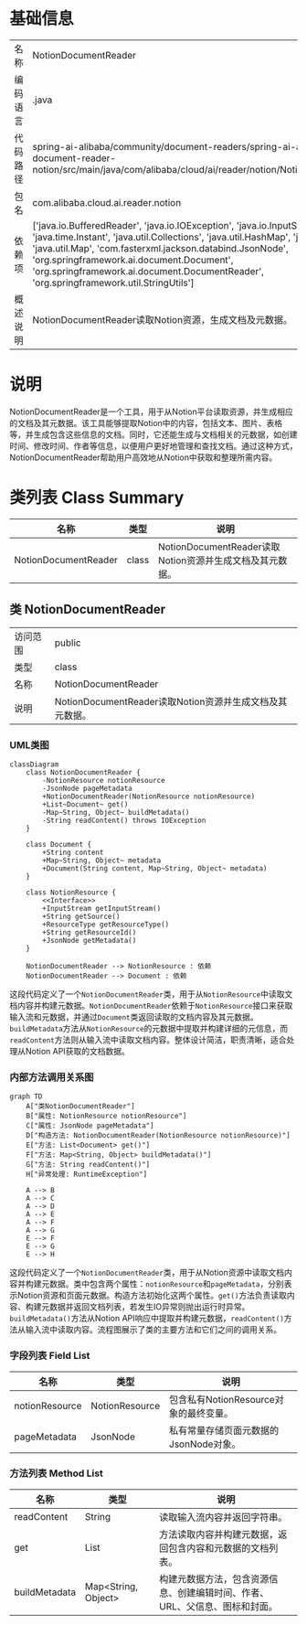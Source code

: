 # 基础信息

|      |      |
|------|------|
| 名称 | NotionDocumentReader |
| 编码语言 | .java |
| 代码路径 | spring-ai-alibaba/community/document-readers/spring-ai-alibaba-starter-document-reader-notion/src/main/java/com/alibaba/cloud/ai/reader/notion/NotionDocumentReader.java |
| 包名 | com.alibaba.cloud.ai.reader.notion |
| 依赖项 | ['java.io.BufferedReader', 'java.io.IOException', 'java.io.InputStreamReader', 'java.time.Instant', 'java.util.Collections', 'java.util.HashMap', 'java.util.List', 'java.util.Map', 'com.fasterxml.jackson.databind.JsonNode', 'org.springframework.ai.document.Document', 'org.springframework.ai.document.DocumentReader', 'org.springframework.util.StringUtils'] |
| 概述说明 | NotionDocumentReader读取Notion资源，生成文档及元数据。 |

# 说明

NotionDocumentReader是一个工具，用于从Notion平台读取资源，并生成相应的文档及其元数据。该工具能够提取Notion中的内容，包括文本、图片、表格等，并生成包含这些信息的文档。同时，它还能生成与文档相关的元数据，如创建时间、修改时间、作者等信息，以便用户更好地管理和查找文档。通过这种方式，NotionDocumentReader帮助用户高效地从Notion中获取和整理所需内容。

# 类列表 Class Summary

| 名称   | 类型  | 说明 |
|-------|------|-------------|
| NotionDocumentReader | class | NotionDocumentReader读取Notion资源并生成文档及其元数据。 |



## 类 NotionDocumentReader

|      |      |
|------|------|
| 访问范围 | public |
| 类型 | class |
| 名称 | NotionDocumentReader |
| 说明 | NotionDocumentReader读取Notion资源并生成文档及其元数据。 |


### UML类图

```mermaid
classDiagram
    class NotionDocumentReader {
        -NotionResource notionResource
        -JsonNode pageMetadata
        +NotionDocumentReader(NotionResource notionResource)
        +List~Document~ get()
        -Map~String, Object~ buildMetadata()
        -String readContent() throws IOException
    }

    class Document {
        +String content
        +Map~String, Object~ metadata
        +Document(String content, Map~String, Object~ metadata)
    }

    class NotionResource {
        <<Interface>>
        +InputStream getInputStream()
        +String getSource()
        +ResourceType getResourceType()
        +String getResourceId()
        +JsonNode getMetadata()
    }

    NotionDocumentReader --> NotionResource : 依赖
    NotionDocumentReader --> Document : 依赖
```

这段代码定义了一个`NotionDocumentReader`类，用于从`NotionResource`中读取文档内容并构建元数据。`NotionDocumentReader`依赖于`NotionResource`接口来获取输入流和元数据，并通过`Document`类返回读取的文档内容及其元数据。`buildMetadata`方法从`NotionResource`的元数据中提取并构建详细的元信息，而`readContent`方法则从输入流中读取文档内容。整体设计简洁，职责清晰，适合处理从Notion API获取的文档数据。


### 内部方法调用关系图

```mermaid
graph TD
    A["类NotionDocumentReader"]
    B["属性: NotionResource notionResource"]
    C["属性: JsonNode pageMetadata"]
    D["构造方法: NotionDocumentReader(NotionResource notionResource)"]
    E["方法: List<Document> get()"]
    F["方法: Map<String, Object> buildMetadata()"]
    G["方法: String readContent()"]
    H["异常处理: RuntimeException"]

    A --> B
    A --> C
    A --> D
    A --> E
    A --> F
    A --> G
    E --> F
    E --> G
    E --> H
```

这段代码定义了一个`NotionDocumentReader`类，用于从Notion资源中读取文档内容并构建元数据。类中包含两个属性：`notionResource`和`pageMetadata`，分别表示Notion资源和页面元数据。构造方法初始化这两个属性。`get()`方法负责读取内容、构建元数据并返回文档列表，若发生IO异常则抛出运行时异常。`buildMetadata()`方法从Notion API响应中提取并构建元数据，`readContent()`方法从输入流中读取内容。流程图展示了类的主要方法和它们之间的调用关系。

### 字段列表 Field List

| 名称  | 类型  | 说明 |
|-------|-------|------|
| notionResource | NotionResource | 包含私有NotionResource对象的最终变量。 |
| pageMetadata | JsonNode | 私有常量存储页面元数据的JsonNode对象。 |

### 方法列表 Method List

| 名称  | 类型  | 说明 |
|-------|-------|------|
| readContent | String | 读取输入流内容并返回字符串。 |
| get | List<Document> | 方法读取内容并构建元数据，返回包含内容和元数据的文档列表。 |
| buildMetadata | Map<String, Object> | 构建元数据方法，包含资源信息、创建编辑时间、作者、URL、父信息、图标和封面。 |




